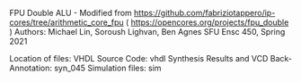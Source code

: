 FPU Double ALU - Modified from https://github.com/fabriziotappero/ip-cores/tree/arithmetic_core_fpu ( https://opencores.org/projects/fpu_double )
Authors: Michael Lin, Soroush Lighvan, Ben Agnes
SFU Ensc 450, Spring 2021

Location of files:
VHDL Source Code: vhdl
Synthesis Results and VCD Back-Annotation: syn_045
Simulation files: sim
